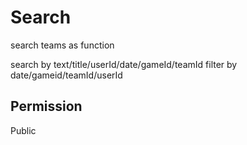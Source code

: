 # Search
search teams as function

search by text/title/userId/date/gameId/teamId
filter by date/gameid/teamId/userId


## Permission
Public
